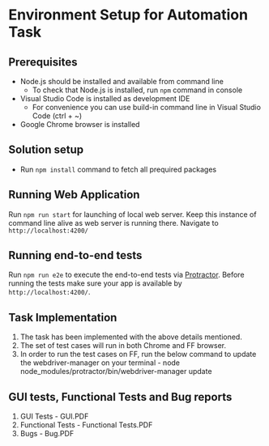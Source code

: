 # Environment Setup for Automation Task

## Prerequisites
* Node.js should be installed and available from command line
  * To check that Node.js is installed, run `npm` command in console
* Visual Studio Code is installed as development IDE
  * For convenience you can use build-in command line in Visual Studio Code (ctrl + ~)
* Google Chrome browser is installed

## Solution setup
* Run `npm install` command to fetch all prequired packages

## Running Web Application
Run `npm run start` for launching of local web server. Keep this instance of command line alive as web server is running there. Navigate to `http://localhost:4200/`

## Running end-to-end tests
Run `npm run e2e` to execute the end-to-end tests via [Protractor](http://www.protractortest.org/).
Before running the tests make sure your app is available by `http://localhost:4200/`.

## Task Implementation
1. The task has been implemented with the above details mentioned.
2. The set of test cases will run in both Chrome and FF browser.
3. In order to run the test cases on FF, run the below command to update the webdriver-manager on your  terminal - node node_modules/protractor/bin/webdriver-manager update

## GUI tests, Functional Tests and Bug reports
1. GUI Tests - GUI.PDF
2. Functional Tests - Functional Tests.PDF
3. Bugs - Bug.PDF
